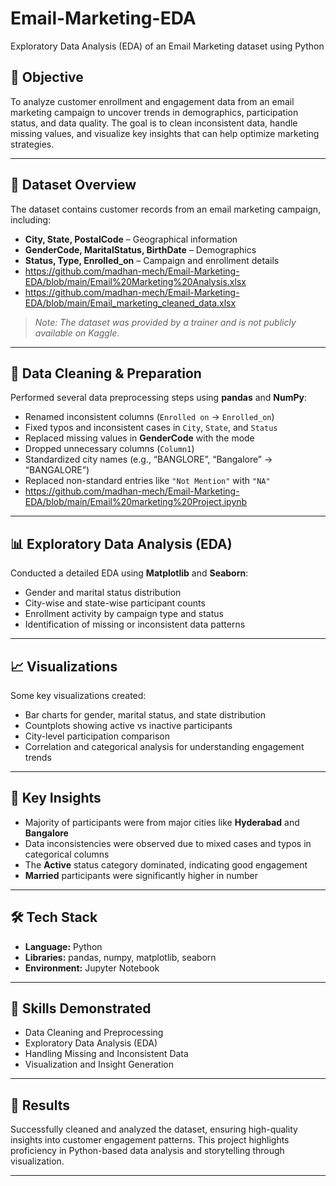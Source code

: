 # Email-Marketing-EDA
Exploratory Data Analysis (EDA) of an Email Marketing dataset using Python
## 🎯 Objective
To analyze customer enrollment and engagement data from an email marketing campaign to uncover trends in demographics, participation status, and data quality. The goal is to clean inconsistent data, handle missing values, and visualize key insights that can help optimize marketing strategies.

---

## 📂 Dataset Overview
The dataset contains customer records from an email marketing campaign, including:
- **City, State, PostalCode** – Geographical information  
- **GenderCode, MaritalStatus, BirthDate** – Demographics  
- **Status, Type, Enrolled_on** – Campaign and enrollment details
- https://github.com/madhan-mech/Email-Marketing-EDA/blob/main/Email%20Marketing%20Analysis.xlsx
- https://github.com/madhan-mech/Email-Marketing-EDA/blob/main/Email_marketing_cleaned_data.xlsx

> *Note: The dataset was provided by a trainer and is not publicly available on Kaggle.*

---

## 🧹 Data Cleaning & Preparation
Performed several data preprocessing steps using **pandas** and **NumPy**:
- Renamed inconsistent columns (`Enrolled on` → `Enrolled_on`)
- Fixed typos and inconsistent cases in `City`, `State`, and `Status`
- Replaced missing values in **GenderCode** with the mode
- Dropped unnecessary columns (`Column1`)
- Standardized city names (e.g., “BANGLORE”, “Bangalore” → “BANGALORE”)
- Replaced non-standard entries like `"Not Mention"` with `"NA"`
- https://github.com/madhan-mech/Email-Marketing-EDA/blob/main/Email%20marketing%20Project.ipynb

---

## 📊 Exploratory Data Analysis (EDA)
Conducted a detailed EDA using **Matplotlib** and **Seaborn**:
- Gender and marital status distribution  
- City-wise and state-wise participant counts  
- Enrollment activity by campaign type and status  
- Identification of missing or inconsistent data patterns  

---

## 📈 Visualizations
Some key visualizations created:
- Bar charts for gender, marital status, and state distribution  
- Countplots showing active vs inactive participants  
- City-level participation comparison  
- Correlation and categorical analysis for understanding engagement trends  

---

## 🧠 Key Insights
- Majority of participants were from major cities like **Hyderabad** and **Bangalore**  
- Data inconsistencies were observed due to mixed cases and typos in categorical columns  
- The **Active** status category dominated, indicating good engagement  
- **Married** participants were significantly higher in number  

---

## 🛠️ Tech Stack
- **Language:** Python  
- **Libraries:** pandas, numpy, matplotlib, seaborn  
- **Environment:** Jupyter Notebook  

---

## 🧩 Skills Demonstrated
- Data Cleaning and Preprocessing  
- Exploratory Data Analysis (EDA)  
- Handling Missing and Inconsistent Data  
- Visualization and Insight Generation  

---

## 📄 Results
Successfully cleaned and analyzed the dataset, ensuring high-quality insights into customer engagement patterns. This project highlights proficiency in Python-based data analysis and storytelling through visualization.

---


